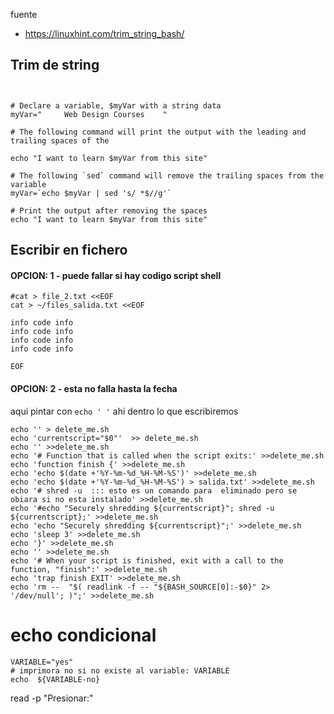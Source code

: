 
fuente
- https://linuxhint.com/trim_string_bash/

## Trim de string
```shell


# Declare a variable, $myVar with a string data
myVar="     Web Design Courses    "

# The following command will print the output with the leading and trailing spaces of the

echo "I want to learn $myVar from this site"

# The following `sed` command will remove the trailing spaces from the variable
myVar=`echo $myVar | sed 's/ *$//g'`

# Print the output after removing the spaces
echo "I want to learn $myVar from this site"
```

## Escribir en fichero
#### OPCION: 1 - puede fallar si hay codigo script shell
```shell
#cat > file_2.txt <<EOF
cat > ~/files_salida.txt <<EOF

info code info
info code info
info code info
info code info

EOF
```
#### OPCION: 2 - esta no falla hasta la fecha
aqui pintar con `echo ' '` ahi dentro lo que escribiremos
```shell
echo '' > delete_me.sh
echo 'currentscript="$0"'  >> delete_me.sh
echo '' >>delete_me.sh
echo '# Function that is called when the script exits:' >>delete_me.sh
echo 'function finish {' >>delete_me.sh
echo 'echo $(date +'%Y-%m-%d_%H-%M-%S')' >>delete_me.sh 
echo 'echo $(date +'%Y-%m-%d_%H-%M-%S') > salida.txt' >>delete_me.sh
echo '# shred -u  ::: esto es un comando para  eliminado pero se obiara si no esta instalado' >>delete_me.sh
echo '#echo "Securely shredding ${currentscript}"; shred -u ${currentscript};' >>delete_me.sh
echo 'echo "Securely shredding ${currentscript}";' >>delete_me.sh 
echo 'sleep 3' >>delete_me.sh
echo '}' >>delete_me.sh
echo '' >>delete_me.sh
echo '# When your script is finished, exit with a call to the function, "finish":' >>delete_me.sh
echo 'trap finish EXIT' >>delete_me.sh
echo 'rm --  "$( readlink -f -- "${BASH_SOURCE[0]:-$0}" 2> '/dev/null'; )";' >>delete_me.sh
```


# echo condicional
```shell
VARIABLE="yes"
# imprimora no si no existe al variable: VARIABLE
echo  ${VARIABLE-no}
```




read -p "Presionar:"
